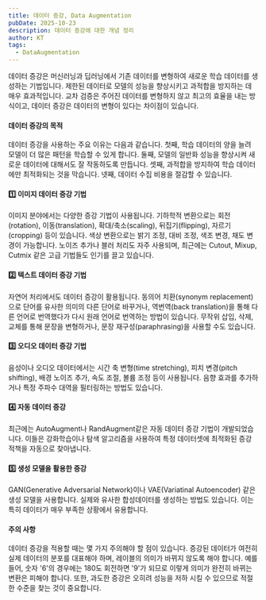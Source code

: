 ```yaml
---
title: 데이터 증강, Data Augmentation
pubDate: 2025-10-23
description: 데이터 증강에 대한 개념 정리
author: KT
tags:
  - DataAugmentation
---
```

데이터 증강은 머신러닝과 딥러닝에서 기존 데이터를 변형하여 새로운 학습 데이터를 생성하는 기법입니다. 제한된 데이터로 모델의 성능을 향상시키고 과적합을 방지하는 데 매우 효과적입니다. 교차 검증은 주어진 데이터를 변형하지 않고 최고의 효율을 내는 방식이고, 데이터 증강은 데이터의 변형이 있다는 차이점이 있습니다.

#### 데이터 증강의 목적
데이터 증강을 사용하는 주요 이유는 다음과 같습니다. 첫째, 학습 데이터의 양을 늘려 모델이 더 많은 패턴을 학습할 수 있게 합니다. 둘째, 모델의 일반화 성능을 향상시켜 새로운 데이터에 대해서도 잘 작동하도록 만듭니다. 셋째, 과적합을 방지하여 학습 데이터에만 최적화되는 것을 막습니다. 넷째, 데이터 수집 비용을 절감할 수 있습니다.

#### 1️⃣ 이미지 데이터 증강 기법
이미지 분야에서는 다양한 증강 기법이 사용됩니다. 기하학적 변환으로는 회전(rotation), 이동(translation), 확대/축소(scaling), 뒤집기(flipping), 자르기(cropping) 등이 있습니다. 색상 변환으로는 밝기 조정, 대비 조정, 색조 변경, 채도 변경이 가능합니다. 노이즈 추가나 블러 처리도 자주 사용되며, 최근에는 Cutout, Mixup, Cutmix 같은 고급 기법들도 인기를 끌고 있습니다.

#### 2️⃣ 텍스트 데이터 증강 기법
자연어 처리에서도 데이터 증강이 활용됩니다. 동의어 치환(synonym replacement)으로 단어를 유사한 의미의 다른 단어로 바꾸거나, 역번역(back translation)을 통해 다른 언어로 번역했다가 다시 원래 언어로 번역하는 방법이 있습니다. 무작위 삽입, 삭제, 교체를 통해 문장을 변형하거나, 문장 재구성(paraphrasing)을 사용할 수도 있습니다.

#### 3️⃣ 오디오 데이터 증강 기법
음성이나 오디오 데이터에서는 시간 축 변형(time stretching), 피치 변경(pitch shifting), 배경 노이즈 추가, 속도 조절, 볼륨 조정 등이 사용됩니다. 음향 효과를 추가하거나 특정 주파수 대역을 필터링하는 방법도 있습니다.

#### 4️⃣ 자동 데이터 증강
최근에는 AutoAugment나 RandAugment같은 자동 데이터 증강 기법이 개발되었습니다. 이들은 강화학습이나 탐색 알고리즘을 사용하여 특정 데이터셋에 최적화된 증강 적책을 자동으로 찾아냅니다.

#### 5️⃣ 생성 모델을 활용한 증강
GAN(Generative Adversarial Network)이나 VAE(Variatinal Autoencoder) 같은 생성 모델을 사용합니다. 실제와 유사한 합성데이터를 생성하는 방법도 있습니다. 이는 특히 데이터가 매우 부족한 상황에서 유용합니다.

#### 주의 사항
데이터 증강을 적용할 때는 몇 가지 주의해야 할 점이 있습니다. 증강된 데이터가 여전히 실제 데이터의 분포를 대표해야 하며, 레이블의 의미가 바뀌지 않도록 해야 합니다. 예를들어, 숫자 '6'의 경우에는 180도 회전하면 '9'가 되므로 이렇게 의미가 완전히 바뀌는 변환은 피해야 합니다. 또한, 과도한 증강은 오히려 성능을 저하 시킬 수 있으므로 적절한 수준을 찾는 것이 중요합니다.
